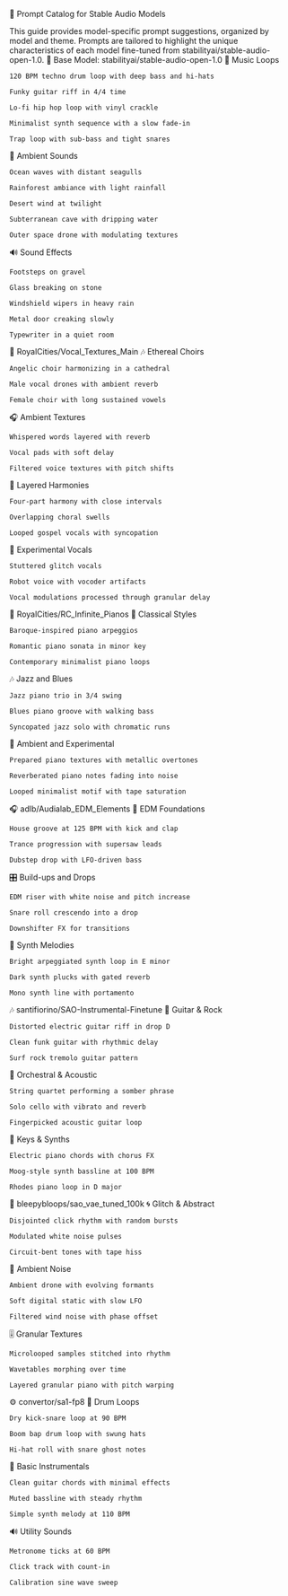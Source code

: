🎼 Prompt Catalog for Stable Audio Models

This guide provides model-specific prompt suggestions, organized by model and theme. Prompts are tailored to highlight the unique characteristics of each model fine-tuned from stabilityai/stable-audio-open-1.0.
🧠 Base Model: stabilityai/stable-audio-open-1.0
🎵 Music Loops

    120 BPM techno drum loop with deep bass and hi-hats

    Funky guitar riff in 4/4 time

    Lo-fi hip hop loop with vinyl crackle

    Minimalist synth sequence with a slow fade-in

    Trap loop with sub-bass and tight snares

🌌 Ambient Sounds

    Ocean waves with distant seagulls

    Rainforest ambiance with light rainfall

    Desert wind at twilight

    Subterranean cave with dripping water

    Outer space drone with modulating textures

🔊 Sound Effects

    Footsteps on gravel

    Glass breaking on stone

    Windshield wipers in heavy rain

    Metal door creaking slowly

    Typewriter in a quiet room

🎤 RoyalCities/Vocal_Textures_Main
🎶 Ethereal Choirs

    Angelic choir harmonizing in a cathedral

    Male vocal drones with ambient reverb

    Female choir with long sustained vowels

🎧 Ambient Textures

    Whispered words layered with reverb

    Vocal pads with soft delay

    Filtered voice textures with pitch shifts

🎼 Layered Harmonies

    Four-part harmony with close intervals

    Overlapping choral swells

    Looped gospel vocals with syncopation

🧪 Experimental Vocals

    Stuttered glitch vocals

    Robot voice with vocoder artifacts

    Vocal modulations processed through granular delay

🎹 RoyalCities/RC_Infinite_Pianos
🎵 Classical Styles

    Baroque-inspired piano arpeggios

    Romantic piano sonata in minor key

    Contemporary minimalist piano loops

🎶 Jazz and Blues

    Jazz piano trio in 3/4 swing

    Blues piano groove with walking bass

    Syncopated jazz solo with chromatic runs

🌌 Ambient and Experimental

    Prepared piano textures with metallic overtones

    Reverberated piano notes fading into noise

    Looped minimalist motif with tape saturation

🎧 adlb/Audialab_EDM_Elements
🪩 EDM Foundations

    House groove at 125 BPM with kick and clap

    Trance progression with supersaw leads

    Dubstep drop with LFO-driven bass

🎛 Build-ups and Drops

    EDM riser with white noise and pitch increase

    Snare roll crescendo into a drop

    Downshifter FX for transitions

🎹 Synth Melodies

    Bright arpeggiated synth loop in E minor

    Dark synth plucks with gated reverb

    Mono synth line with portamento

🎶 santifiorino/SAO-Instrumental-Finetune
🎸 Guitar & Rock

    Distorted electric guitar riff in drop D

    Clean funk guitar with rhythmic delay

    Surf rock tremolo guitar pattern

🎻 Orchestral & Acoustic

    String quartet performing a somber phrase

    Solo cello with vibrato and reverb

    Fingerpicked acoustic guitar loop

🎹 Keys & Synths

    Electric piano chords with chorus FX

    Moog-style synth bassline at 100 BPM

    Rhodes piano loop in D major

🧪 bleepybloops/sao_vae_tuned_100k
🌀 Glitch & Abstract

    Disjointed click rhythm with random bursts

    Modulated white noise pulses

    Circuit-bent tones with tape hiss

🌌 Ambient Noise

    Ambient drone with evolving formants

    Soft digital static with slow LFO

    Filtered wind noise with phase offset

🎚 Granular Textures

    Microlooped samples stitched into rhythm

    Wavetables morphing over time

    Layered granular piano with pitch warping

⚙️ convertor/sa1-fp8
🥁 Drum Loops

    Dry kick-snare loop at 90 BPM

    Boom bap drum loop with swung hats

    Hi-hat roll with snare ghost notes

🎸 Basic Instrumentals

    Clean guitar chords with minimal effects

    Muted bassline with steady rhythm

    Simple synth melody at 110 BPM

🔊 Utility Sounds

    Metronome ticks at 60 BPM

    Click track with count-in

    Calibration sine wave sweep

